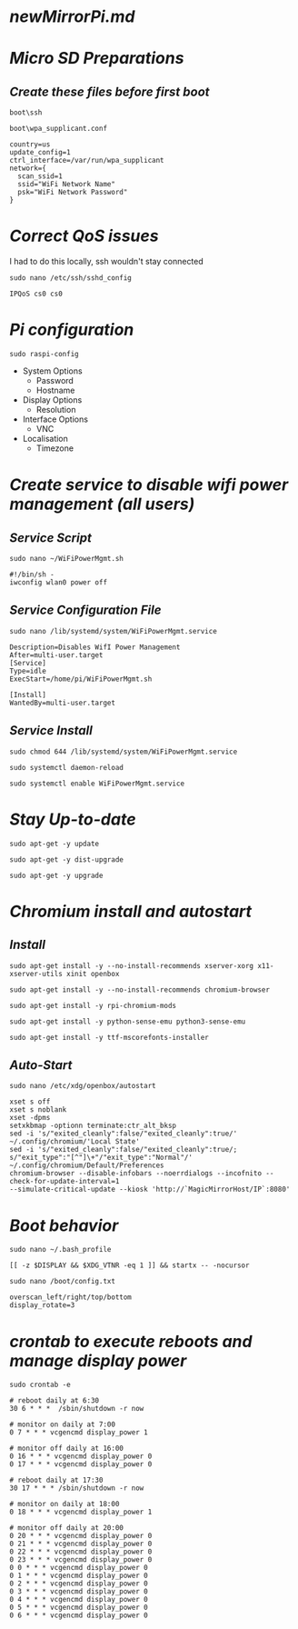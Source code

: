 # ***newMirrorPi.md***

# ***Micro SD Preparations***
## ***Create these files before first boot***
`boot\ssh`

`boot\wpa_supplicant.conf`
```
country=us
update_config=1
ctrl_interface=/var/run/wpa_supplicant
network={
  scan_ssid=1
  ssid="WiFi Network Name"
  psk="WiFi Network Password"
}
```

# ***Correct QoS issues***
I had to do this locally, ssh wouldn't stay connected

`sudo nano /etc/ssh/sshd_config`
```
IPQoS cs0 cs0
```

# ***Pi configuration***
`sudo raspi-config`
- System Options
  - Password
  - Hostname
- Display Options
  - Resolution
- Interface Options  
  - VNC
- Localisation
  - Timezone

# ***Create service to disable wifi power management (all users)***
## ***Service Script***
`sudo nano ~/WiFiPowerMgmt.sh`
```
#!/bin/sh -
iwconfig wlan0 power off
```

## ***Service Configuration File***

`sudo nano /lib/systemd/system/WiFiPowerMgmt.service`
```
Description=Disables WifI Power Management
After=multi-user.target
[Service]
Type=idle
ExecStart=/home/pi/WiFiPowerMgmt.sh

[Install]
WantedBy=multi-user.target
```

## ***Service Install***
`sudo chmod 644 /lib/systemd/system/WiFiPowerMgmt.service`

`sudo systemctl daemon-reload`

`sudo systemctl enable WiFiPowerMgmt.service`

# ***Stay Up-to-date***
`sudo apt-get -y update`

`sudo apt-get -y dist-upgrade`

`sudo apt-get -y upgrade`


# ***Chromium install and autostart***

## ***Install***
`sudo apt-get install -y --no-install-recommends xserver-xorg x11-xserver-utils xinit openbox`

`sudo apt-get install -y --no-install-recommends chromium-browser`

`sudo apt-get install -y rpi-chromium-mods`

`sudo apt-get install -y python-sense-emu python3-sense-emu`

`sudo apt-get install -y ttf-mscorefonts-installer`

## ***Auto-Start***
`sudo nano /etc/xdg/openbox/autostart`
```
xset s off
xset s noblank
xset -dpms
setxkbmap -optionn terminate:ctr_alt_bksp
sed -i 's/"exited_cleanly":false/"exited_cleanly":true/' ~/.config/chromium/'Local State'
sed -i 's/"exited_cleanly":false/"exited_cleanly":true/; s/"exit_type":"[^"]\+"/"exit_type":"Normal"/' ~/.config/chromium/Default/Preferences
chromium-browser --disable-infobars --noerrdialogs --incofnito --check-for-update-interval=1 
--simulate-critical-update --kiosk 'http://`MagicMirrorHost/IP`:8080'
```

# ***Boot behavior***

`sudo nano ~/.bash_profile`
```
[[ -z $DISPLAY && $XDG_VTNR -eq 1 ]] && startx -- -nocursor
```

`sudo nano /boot/config.txt`
```
overscan_left/right/top/bottom
display_rotate=3
```

# ***crontab to execute reboots and manage display power***

`sudo crontab -e`
```
# reboot daily at 6:30
30 6 * * *  /sbin/shutdown -r now

# monitor on daily at 7:00
0 7 * * * vcgencmd display_power 1

# monitor off daily at 16:00
0 16 * * * vcgencmd display_power 0
0 17 * * * vcgencmd display_power 0

# reboot daily at 17:30
30 17 * * * /sbin/shutdown -r now

# monitor on daily at 18:00
0 18 * * * vcgencmd display_power 1

# monitor off daily at 20:00
0 20 * * * vcgencmd display_power 0
0 21 * * * vcgencmd display_power 0
0 22 * * * vcgencmd display_power 0
0 23 * * * vcgencmd display_power 0
0 0 * * * vcgencmd display_power 0
0 1 * * * vcgencmd display_power 0
0 2 * * * vcgencmd display_power 0
0 3 * * * vcgencmd display_power 0
0 4 * * * vcgencmd display_power 0
0 5 * * * vcgencmd display_power 0
0 6 * * * vcgencmd display_power 0
```
